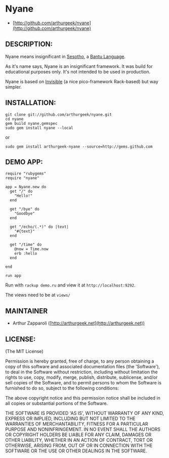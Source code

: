 Nyane
===

* [http://github.com/arthurgeek/nyane](http://github.com/arthurgeek/nyane)

DESCRIPTION:
------------

Nyane means insignificant in [Sesotho](http://en.wikipedia.org/wiki/Sesotho), a [Bantu Language](http://en.wikipedia.org/wiki/Bantu_languages). 

As it's name says, Nyane is an insignificant framework. It was build for educational purposes only. It's not intended to be used in production. 

Nyane is based on [Invisible](http://github.com/macournoyer/invisible/) (a nice pico-framework Rack-based) but way simpler.

INSTALLATION:
-------------

	git clone git://github.com/arthurgeek/nyane.git
	cd nyane
	gem build nyane.gemspec
	sudo gem install nyane --local

or

	sudo gem install arthurgeek-nyane --source=http://gems.github.com

DEMO APP:
------

	require "rubygems"
	require "nyane"
	
	app = Nyane.new do
	  get "/" do
	    "Hello!"
	  end
	  
	  get "/bye" do
	    "Goodbye"
	  end
	  
	  get "/echo/(.*)" do |text|
	    "#{text}"
	  end
	  
	  get "/time" do
	    @now = Time.now
	    erb :hello
	  end
	  
	end

	run app

Run with `rackup demo.ru` and view it at `http://localhost:9292`.

The views need to be at `views/`

MAINTAINER
----------
 
* Arthur Zapparoli ([http://arthurgeek.net](http://arthurgeek.net))

LICENSE:
--------

(The MIT License)

Permission is hereby granted, free of charge, to any person obtaining
a copy of this software and associated documentation files (the
'Software'), to deal in the Software without restriction, including
without limitation the rights to use, copy, modify, merge, publish,
distribute, sublicense, and/or sell copies of the Software, and to
permit persons to whom the Software is furnished to do so, subject to
the following conditions:

The above copyright notice and this permission notice shall be
included in all copies or substantial portions of the Software.

THE SOFTWARE IS PROVIDED 'AS IS', WITHOUT WARRANTY OF ANY KIND,
EXPRESS OR IMPLIED, INCLUDING BUT NOT LIMITED TO THE WARRANTIES OF
MERCHANTABILITY, FITNESS FOR A PARTICULAR PURPOSE AND NONINFRINGEMENT.
IN NO EVENT SHALL THE AUTHORS OR COPYRIGHT HOLDERS BE LIABLE FOR ANY
CLAIM, DAMAGES OR OTHER LIABILITY, WHETHER IN AN ACTION OF CONTRACT,
TORT OR OTHERWISE, ARISING FROM, OUT OF OR IN CONNECTION WITH THE
SOFTWARE OR THE USE OR OTHER DEALINGS IN THE SOFTWARE.